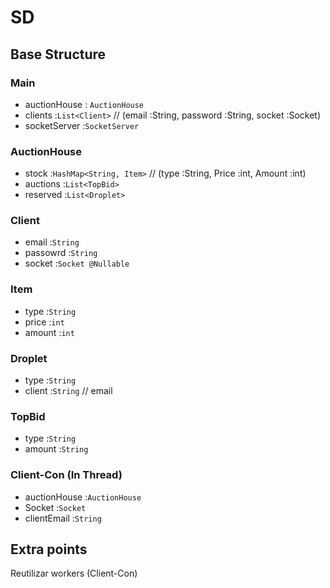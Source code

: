 # SD

## Base Structure

### Main
- auctionHouse : `AuctionHouse`
- clients :`List<Client>` // (email :String, password :String, socket :Socket)
- socketServer :`SocketServer`


### AuctionHouse
- stock :`HashMap<String, Item>` // (type :String, Price :int, Amount :int)
- auctions :`List<TopBid>`
- reserved :`List<Droplet>`

### Client
- email :`String`
- passowrd :`String`
- socket :`Socket @Nullable`

### Item
- type :`String`
- price :`int`
- amount :`int`

### Droplet
- type :`String`
- client :`String` // email

### TopBid
- type :`String`
- amount :`String`

### Client-Con (In Thread)
- auctionHouse :`AuctionHouse`
- Socket :`Socket`
- clientEmail :`String`


## Extra points
Reutilizar workers (Client-Con)
